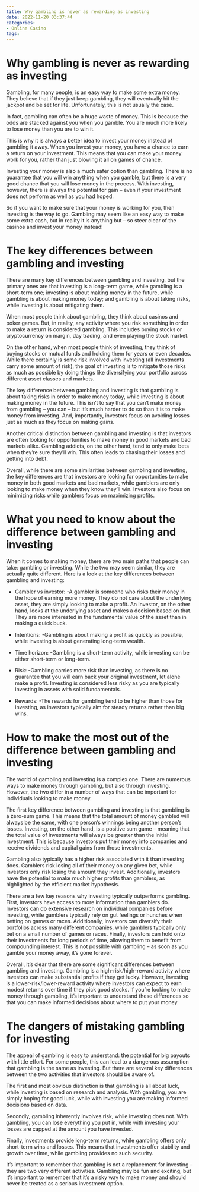 ```yaml
---
title: Why gambling is never as rewarding as investing 
date: 2022-11-20 03:37:44
categories:
- Online Casino
tags:
---
```



#  Why gambling is never as rewarding as investing 

Gambling, for many people, is an easy way to make some extra money. They believe that if they just keep gambling, they will eventually hit the jackpot and be set for life. Unfortunately, this is not usually the case. 

In fact, gambling can often be a huge waste of money. This is because the odds are stacked against you when you gamble. You are much more likely to lose money than you are to win it. 

This is why it is always a better idea to invest your money instead of gambling it away. When you invest your money, you have a chance to earn a return on your investment. This means that you can make your money work for you, rather than just blowing it all on games of chance. 

Investing your money is also a much safer option than gambling. There is no guarantee that you will win anything when you gamble, but there is a very good chance that you will lose money in the process. With investing, however, there is always the potential for gain – even if your investment does not perform as well as you had hoped. 

So if you want to make sure that your money is working for you, then investing is the way to go. Gambling may seem like an easy way to make some extra cash, but in reality it is anything but – so steer clear of the casinos and invest your money instead!

#  The key differences between gambling and investing 

There are many key differences between gambling and investing, but the primary ones are that investing is a long-term game, while gambling is a short-term one; investing is about making money in the future, while gambling is about making money today; and gambling is about taking risks, while investing is about mitigating them.

When most people think about gambling, they think about casinos and poker games. But, in reality, any activity where you risk something in order to make a return is considered gambling. This includes buying stocks or cryptocurrency on margin, day trading, and even playing the stock market.

On the other hand, when most people think of investing, they think of buying stocks or mutual funds and holding them for years or even decades. While there certainly is some risk involved with investing (all investments carry some amount of risk), the goal of investing is to mitigate those risks as much as possible by doing things like diversifying your portfolio across different asset classes and markets.

The key difference between gambling and investing is that gambling is about taking risks in order to make money today, while investing is about making money in the future. This isn’t to say that you can’t make money from gambling – you can – but it’s much harder to do so than it is to make money from investing. And, importantly, investors focus on avoiding losses just as much as they focus on making gains.

Another critical distinction between gambling and investing is that investors are often looking for opportunities to make money in good markets and bad markets alike. Gambling addicts, on the other hand, tend to only make bets when they’re sure they’ll win. This often leads to chasing their losses and getting into debt.

Overall, while there are some similarities between gambling and investing, the key differences are that investors are looking for opportunities to make money in both good markets and bad markets, while gamblers are only looking to make money when they know they’ll win. Investors also focus on minimizing risks while gamblers focus on maximizing profits.

#  What you need to know about the difference between gambling and investing 

When it comes to making money, there are two main paths that people can take: gambling or investing. While the two may seem similar, they are actually quite different. Here is a look at the key differences between gambling and investing:

* Gambler vs investor: 
-A gambler is someone who risks their money in the hope of earning more money. They do not care about the underlying asset, they are simply looking to make a profit. An investor, on the other hand, looks at the underlying asset and makes a decision based on that. They are more interested in the fundamental value of the asset than in making a quick buck.

* Intentions: 
-Gambling is about making a profit as quickly as possible, while investing is about generating long-term wealth.

* Time horizon: 
-Gambling is a short-term activity, while investing can be either short-term or long-term.

* Risk: 
-Gambling carries more risk than investing, as there is no guarantee that you will earn back your original investment, let alone make a profit. Investing is considered less risky as you are typically investing in assets with solid fundamentals.

* Rewards: 
-The rewards for gambling tend to be higher than those for investing, as investors typically aim for steady returns rather than big wins.

#  How to make the most out of the difference between gambling and investing 

The world of gambling and investing is a complex one. There are numerous ways to make money through gambling, but also through investing. However, the two differ in a number of ways that can be important for individuals looking to make money.

The first key difference between gambling and investing is that gambling is a zero-sum game. This means that the total amount of money gambled will always be the same, with one person’s winnings being another person’s losses. Investing, on the other hand, is a positive sum game – meaning that the total value of investments will always be greater than the initial investment. This is because investors put their money into companies and receive dividends and capital gains from those investments.

Gambling also typically has a higher risk associated with it than investing does. Gamblers risk losing all of their money on any given bet, while investors only risk losing the amount they invest. Additionally, investors have the potential to make much higher profits than gamblers, as highlighted by the efficient market hypothesis.

There are a few key reasons why investing typically outperforms gambling. First, investors have access to more information than gamblers do. Investors can do extensive research on individual companies before investing, while gamblers typically rely on gut feelings or hunches when betting on games or races. Additionally, investors can diversify their portfolios across many different companies, while gamblers typically only bet on a small number of games or races. Finally, investors can hold onto their investments for long periods of time, allowing them to benefit from compounding interest. This is not possible with gambling – as soon as you gamble your money away, it’s gone forever.

Overall, it’s clear that there are some significant differences between gambling and investing. Gambling is a high-risk/high-reward activity where investors can make substantial profits if they get lucky. However, investing is a lower-risk/lower-reward activity where investors can expect to earn modest returns over time if they pick good stocks. If you’re looking to make money through gambling, it’s important to understand these differences so that you can make informed decisions about where to put your money

#  The dangers of mistaking gambling for investing

The appeal of gambling is easy to understand: the potential for big payouts with little effort. For some people, this can lead to a dangerous assumption that gambling is the same as investing. But there are several key differences between the two activities that investors should be aware of.

The first and most obvious distinction is that gambling is all about luck, while investing is based on research and analysis. With gambling, you are simply hoping for good luck, while with investing you are making informed decisions based on data.

Secondly, gambling inherently involves risk, while investing does not. With gambling, you can lose everything you put in, while with investing your losses are capped at the amount you have invested.

Finally, investments provide long-term returns, while gambling offers only short-term wins and losses. This means that investments offer stability and growth over time, while gambling provides no such security.

It’s important to remember that gambling is not a replacement for investing – they are two very different activities. Gambling may be fun and exciting, but it’s important to remember that it’s a risky way to make money and should never be treated as a serious investment option.